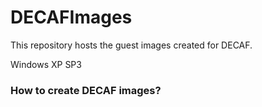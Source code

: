 # DECAFImages
This repository hosts the guest images created for DECAF. 

Windows XP SP3 

### How to create DECAF images? ###

